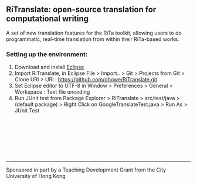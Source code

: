 ## RiTranslate: open-source translation for computational writing
<!--[![Build Status](https://travis-ci.org/dhowe/RiTranslate.svg?branch=master)](https://travis-ci.org/dhowe/RiTranslate)-->

A set of new translation features for the RiTa toolkit, allowing users to  do programmatic, real-time translation from within their RiTa-based works. 

### Setting up the environment:

1. Download and install [Eclipse](https://eclipse.org/downloads/)
2. Import RiTranslate, in Eclipse File > Import.. > Git > Projects from Git > Clone URI > URI : https://github.com/dhowe/RiTranslate.git 
3. Set Eclipse editor to UTF-8 in Window > Preferences > General > Workspace : Text file encoding
4. Run JUnit test from Package Explorer > RiTranslate > src/test/java > (default package) > Right Click on GoogleTranslateTest.java > Run As > JUnit Test



<br>
 
<br>
 
<br>
 
<br>
 
<br>
 
<br>

---

Sponsored in part by a Teaching Development Grant from the City University of Hong Kong
